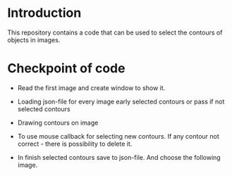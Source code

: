 # Introduction #

This repository contains a code that can be used to select the contours of objects in images.

# Checkpoint of code #

* Read the first image and create window to show it.

* Loading json-file for every image  early selected contours or pass if not selected contours

* Drawing contours on image

* To use mouse callback for selecting new contours. If any contour not correct - there is possibility to delete it.

* In finish selected contours save to json-file. And choose the following image.
